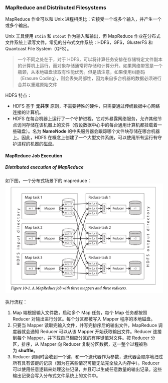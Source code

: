 ### MapReduce and Distributed Filesystems
MapReduce 作业可以和 Unix 进程相类比：它接受一个或多个输入，并产生一个或多个输出。

Unix 工具使用 `stdin` 和 `stdout` 作为输入和输出，但 MapReduce 作业在分布式文件系统上读写文件。常见的分布式文件系统：HDFS，GFS，GlusterFS 和 Quantcast File System（QFS）。
> 一个不同之处在于，对于 HDFS，可以将计算任务安排在存储特定文件副本的计算机上运行，而对象存储通常将存储和计算分开。如果网络带宽是一个瓶颈，从本地磁盘读取有性能优势。但是请注意，如果使用纠删码（Erasure Coding），则会丢失局部性，因为来自多台机器的数据必须进行合并以重建原始文件

HDFS 特点：
* HDFS 基于 **无共享** 原则，不需要特殊的硬件，只需要通过传统数据中心网络连接的计算机。
* HDFS 在每台机器上运行了一个守护进程，它对外暴露网络服务，允许其他节点访问存储在该机器上的文件（假设数据中心中的每台通用计算机都挂载着一些磁盘）。名为 **NameNode** 的中央服务器会跟踪哪个文件块存储在哪台机器上。因此，HDFS 在概念上创建了一个大型文件系统，可以使用所有运行有守护进程的机器的磁盘。


#### MapReduce Job Execution
##### Distributed execution of MapReduce
如下图，一个分布式场景下的 mapreduce：
![图 0](assets/img_20230921-000546986.png)  


执行流程：
1. Map 端根据输入文件数，启动多个 Map 任务，每个 Map 任务都按照 Reducer 对输出进行分区。每个分区都被写入 Mapper 程序的本地磁盘。
2. 只要当 Mapper 读取完输入文件，并写完排序后的输出文件，MapReduce 调度器就会通知 Reducer 可以从该 Mapper 开始获取输出文件。Reducer 连接到每个 Mapper，并下载自己相应分区的有序键值对文件。按 Reducer 分区，排序，从 Mapper 向 Reducer 复制分区数据，这一整个过程被称为 **shuffle**。
3. Reducer 调用时会收到一个键，和一个迭代器作为参数，迭代器会顺序地扫过所有具有该键的记录（因为在某些情况可能无法完全放入内存中）。Reducer 可以使用任意逻辑来处理这些记录，并且可以生成任意数量的输出记录。这些输出记录会写入分布式文件系统上的文件中。